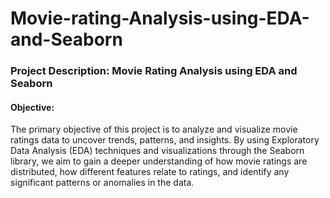 # Movie-rating-Analysis-using-EDA-and-Seaborn
### Project Description: Movie Rating Analysis using EDA and Seaborn
#### Objective:

The primary objective of this project is to analyze and visualize movie ratings data to uncover trends, patterns, and insights. By using Exploratory Data Analysis (EDA) techniques and visualizations through the Seaborn library, we aim to gain a deeper understanding of how movie ratings are distributed, how different features relate to ratings, and identify any significant patterns or anomalies in the data.

